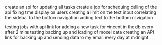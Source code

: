 create an api for updating all tasks
create a job for scheduing calling of the api
fixing time display on users
creating a limit on the text input
correlating the sidebar to the bottom navigation
adding text to the bottom navigation

testing jobs with api link for adding a new task for vincent in the db every after 2 mins
testing backing up and loading of model data
creating an API link for backing up and sending data to my email every day at midnight
